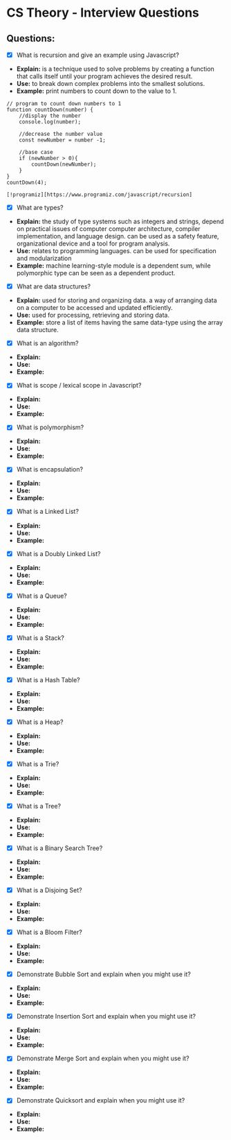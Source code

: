 # CS Theory - Interview Questions

## Questions:

- [x] What is recursion and give an example using Javascript?
- **Explain:** is a technique used to solve problems by creating a function that calls itself until your program achieves the desired result.
- **Use:** to break down complex problems into the smallest solutions.
- **Example:** print numbers to count down to the value to 1.
```
// program to count down numbers to 1
function countDown(number) {
    //display the number
    console.log(number);

    //decrease the number value
    const newNumber = number -1;
    
    //base case
    if (newNumber > 0){
        countDown(newNumber);
    }
}
countDown(4);

[!programiz][https://www.programiz.com/javascript/recursion]
```

- [x] What are types?
- **Explain:** the study of type systems such as integers and strings, depend on practical issues of computer computer architecture, compiler implementation, and language design. can be used as a safety feature, organizational device and a tool for program analysis.
- **Use:** relates to programming languages. can be used for specification and modularization
- **Example:** machine learning-style module is a dependent sum, while polymorphic type can be seen as a dependent product.

- [x] What are data structures?
- **Explain:** used for storing and organizing data. a way of arranging data on a computer to be accessed and updated efficiently.
- **Use:** used for processing, retrieving and storing data.
- **Example:** store a list of items having the same data-type using the array data structure.

- [x] What is an algorithm?
- **Explain:**
- **Use:**
- **Example:**

- [x] What is scope / lexical scope in Javascript?
- **Explain:**
- **Use:**
- **Example:**

- [x] What is polymorphism?
- **Explain:**
- **Use:**
- **Example:**

- [x] What is encapsulation?
- **Explain:**
- **Use:**
- **Example:**

- [x] What is a Linked List?
- **Explain:**
- **Use:**
- **Example:**

- [x] What is a Doubly Linked List?
- **Explain:**
- **Use:**
- **Example:**

- [x] What is a Queue?
- **Explain:**
- **Use:**
- **Example:**

- [x] What is a Stack?
- **Explain:**
- **Use:**
- **Example:**

- [x] What is a Hash Table?
- **Explain:**
- **Use:**
- **Example:**

- [x] What is a Heap?
- **Explain:**
- **Use:**
- **Example:**

- [x] What is a Trie?
- **Explain:**
- **Use:**
- **Example:**

- [x] What is a Tree?
- **Explain:**
- **Use:**
- **Example:**

- [x] What is a Binary Search Tree?
- **Explain:**
- **Use:**
- **Example:**

- [x] What is a Disjoing Set?
- **Explain:**
- **Use:**
- **Example:**

- [x] What is a Bloom Filter?
- **Explain:**
- **Use:**
- **Example:**

- [x] Demonstrate Bubble Sort and explain when you might use it?
- **Explain:**
- **Use:**
- **Example:**

- [x] Demonstrate Insertion Sort and explain when you might use it?
- **Explain:**
- **Use:**
- **Example:**

- [x] Demonstrate Merge Sort and explain when you might use it?
- **Explain:**
- **Use:**
- **Example:**

- [x] Demonstrate Quicksort and explain when you might use it?
- **Explain:**
- **Use:**
- **Example:**













